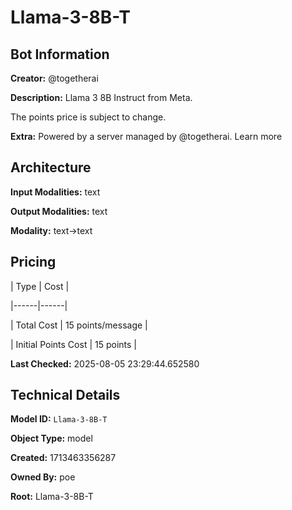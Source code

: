 # Llama-3-8B-T

## Bot Information

**Creator:** @togetherai

**Description:** Llama 3 8B Instruct from Meta.

The points price is subject to change.

**Extra:** Powered by a server managed by @togetherai. Learn more


## Architecture

**Input Modalities:** text

**Output Modalities:** text

**Modality:** text->text


## Pricing

| Type | Cost |

|------|------|

| Total Cost | 15 points/message |

| Initial Points Cost | 15 points |


**Last Checked:** 2025-08-05 23:29:44.652580


## Technical Details

**Model ID:** `Llama-3-8B-T`

**Object Type:** model

**Created:** 1713463356287

**Owned By:** poe

**Root:** Llama-3-8B-T

